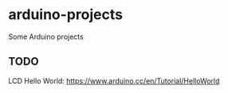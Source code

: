 # arduino-projects
Some Arduino projects

## TODO

LCD Hello World: https://www.arduino.cc/en/Tutorial/HelloWorld 
